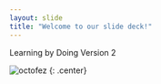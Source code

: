 ```yaml
---
layout: slide
title: "Welcome to our slide deck!"
---
```


Learning by Doing Version 2

![octofez](https://octodex.github.com/images/octofez.png)
{: .center}
